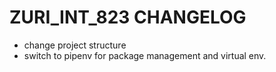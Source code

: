 # ZURI_INT_823 CHANGELOG
- change project structure
- switch to pipenv for package management and virtual env.
